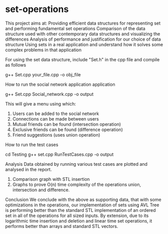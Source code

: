 # set-operations


This project aims at:
Providing efficient data structures for representing set and performing fundamental set operations
Comparison of the data structure used with other contemporary data structures and visualizing the differences
Analysis of performance and justification for our choice of data structure
Using sets in a real application and understand how it solves some complex problems in that application

For using the set data structure, include "Set.h" in the cpp file and compile as follows

g++ Set.cpp your_file.cpp -o obj_file


How to run the social network application application

g++ Set.cpp Social_network.cpp -o output


This will give a menu using which:
1. Users can be added to the social network
2. Connections can be made between users
3. Mutual friends can be found (intersection operation)
4. Exclusive friends can be found (difference operation)
5. Friend suggestions (uses union operation)

How to run the test cases

cd Testing
g++ set.cpp RunTestCases.cpp -o output


Analysis
Data obtained by running various test cases are plotted and analysed in the report.
1. Comparison graph with STL insertion
2. Graphs to prove O(n) time complexity of the operations union, intersection and difference.


Conclusion
We conclude with the above as supporting data, that with some optimizations in the operations, our implementation of sets using AVL Tree is performing better than the standard STL implementation of an ordered set in all of the operations for all sized inputs. By extension, due to its logarithmic time insertion and deletion and linear time set operations, it performs better than arrays and standard STL vectors.


